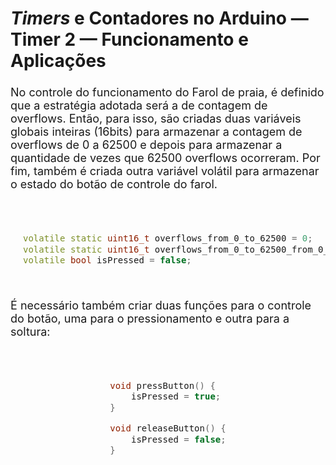 <style scoped>
    ul, ol {
        font-size: 16px;
    }
    h2 {
        font-size: 28px;
    }
    h3 {
        font-size: 24px;
    }
    p {
        font-size: 18px;
    }
    #codigo-container {
        display: flex;
        justify-content: center;
        text-align: left; /* Para garantir alinhamento do texto à esquerda */
    }
    #codigo-container pre,
    #codigo-container code {
        width: 100%; /* Ocupa a largura total da `div` */
        max-width: 650px; /* Um valor máximo de largura pode ser útil */
        font-size: 14px; /* Ou qualquer tamanho que prefira */
        padding: 20px; /* Ajuste conforme necessário */
        box-sizing: border-box; /* Inclui o padding no cálculo da largura */
    }

</style>

## _Timers_ e Contadores no Arduino — Timer 2 — Funcionamento e Aplicações

No controle do funcionamento do Farol de praia, é definido que a estratégia adotada será a de contagem de overflows. Então, para isso, são criadas duas variáveis globais inteiras (16bits) para armazenar a contagem de overflows de 0 a 62500 e depois para armazenar a quantidade de vezes que 62500 overflows ocorreram. Por fim, também é criada outra variável volátil para armazenar o estado do botão de controle do farol.

<div id="codigo-container" markdown="1">

```cpp

volatile static uint16_t overflows_from_0_to_62500 = 0;
volatile static uint16_t overflows_from_0_to_62500_from_0_to_5 = 0;
volatile bool isPressed = false;

```

</div>

É necessário também criar duas funções para o controle do botão, uma para o pressionamento e outra para a soltura:

<div id="codigo-container" markdown="1">

```cpp

void pressButton() {
    isPressed = true;
}

void releaseButton() {
    isPressed = false;
}

```

</div>
